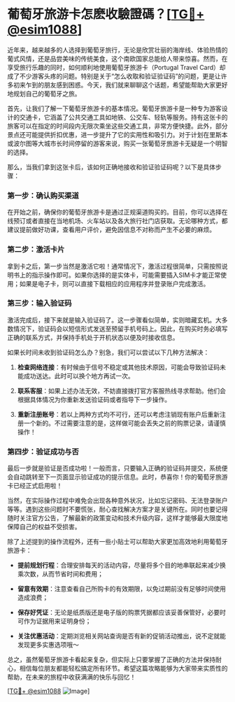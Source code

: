 # 葡萄牙旅游卡怎麽收驗證碼？[[TG💪+ @esim1088](https://t.me/s/esim1088)]

近年来，越来越多的人选择到葡萄牙旅行，无论是欣赏壮丽的海岸线、体验热情的葡式风情，还是品尝美味的传统美食，这个南欧国家总能给人带来惊喜。然而，在享受旅行乐趣的同时，如何顺利地使用葡萄牙旅游卡（Portugal Travel Card）却成了不少游客头疼的问题。特别是关于“怎么收取和验证验证码”的问题，更是让许多初来乍到的朋友感到困惑。今天，我们就来聊聊这个话题，希望能帮助大家更好地规划自己的葡萄牙之旅。

首先，让我们了解一下葡萄牙旅游卡的基本情况。葡萄牙旅游卡是一种专为游客设计的交通卡，它涵盖了公共交通工具如地铁、公交车、轻轨等服务。持有这张卡的旅客可以在指定的时间段内无限次乘坐这些交通工具，非常方便快捷。此外，部分景点还可能提供折扣优惠，进一步提升了它的实用性和吸引力。对于计划在里斯本或波尔图等大城市长时间停留的游客来说，购买一张葡萄牙旅游卡无疑是一个明智的选择。

那么，当我们拿到这张卡后，该如何正确地接收和验证验证码呢？以下是具体步骤：

### 第一步：确认购买渠道

在开始之前，确保你的葡萄牙旅游卡是通过正规渠道购买的。目前，你可以选择在线预订或者直接在当地机场、火车站以及各大旅行社门店获取。无论哪种方式，都建议提前做好功课，查看用户评价，避免因信息不对称而产生不必要的麻烦。

### 第二步：激活卡片

拿到卡之后，第一步当然是激活它啦！通常情况下，激活过程很简单，只需按照说明书上的指示操作即可。如果你选择的是实体卡，可能需要插入SIM卡才能正常使用；如果是电子卡，则可以直接下载相应的应用程序并登录账户完成激活。

### 第三步：输入验证码

激活完成后，接下来就是输入验证码了。这一步骤看似简单，实则暗藏玄机。大多数情况下，验证码会以短信形式发送至预留手机号码上。因此，在购买时务必填写正确的联系方式，并保持手机处于开机状态以便及时接收信息。

如果长时间未收到验证码怎么办？别急，我们可以尝试以下几种方法解决：

1. **检查网络连接**：有时候由于信号不稳定或其他技术原因，可能会导致验证码未能成功送达。此时可以换个地方再试一次。
   
2. **联系客服**：如果上述办法无效，不妨直接拨打官方客服热线寻求帮助。他们会根据具体情况为你重新发送验证码或者指导下一步操作。

3. **重新注册账号**：若以上两种方式均不可行，还可以考虑注销现有账户后重新注册一个新的。不过需要注意的是，这样做可能会丢失之前的购票记录，请谨慎操作！

### 第四步：验证成功与否

最后一步就是验证是否成功啦！一般而言，只要输入正确的验证码并提交，系统便会自动跳转至下一页面显示验证成功的提示信息。此时，恭喜你！你的葡萄牙旅游卡已经正式启用啦！

当然，在实际操作过程中难免会出现各种意外状况，比如忘记密码、无法登录账户等等。遇到这些问题时不要慌张，耐心查找解决方案才是关键所在。同时也要记得随时关注官方公告，了解最新的政策变动和技术升级内容，这样才能够最大限度地保障自己的权益不受损害。

除了上述提到的操作流程外，还有一些小贴士可以帮助大家更加高效地利用葡萄牙旅游卡：

- **提前规划行程**：合理安排每天的活动内容，尽量将多个目的地串联起来减少换乘次数，从而节省时间和费用；
  
- **留意有效期**：注意查看自己所购卡的有效期限，以免过期前没有足够时间使用造成浪费；
  
- **保存好凭证**：无论是纸质版还是电子版的购票凭据都应该妥善保管好，必要时可作为证据用来证明身份；
  
- **关注优惠活动**：定期浏览相关网站查询是否有新的促销活动推出，说不定就能发现更多实惠选项哦～

总之，虽然葡萄牙旅游卡看起来复杂，但实际上只要掌握了正确的方法并保持耐心，相信每位朋友都能轻松搞定所有环节。希望这篇攻略能够为大家带来实质性的帮助，在未来的旅程中收获满满的快乐与回忆！

[[TG💪+ @esim1088](https://t.me/s/esim1088) ![Image](https://i.postimg.cc/4NQfJmqS/Snipaste-2025-05-13-00-14-12.png)]